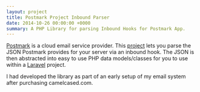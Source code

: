 ```yaml
---
layout: project
title: Postmark Project Inbound Parser
date: 2014-10-26 00:00:00 +0000
summary: A PHP Library for parsing Inbound Hooks for Postmark App.
---
```

[Postmark](https://postmarkapp.com) is a cloud email service provider. This [project](https://github.com/camelCaseD/postmark-inbound-laravel) lets you parse the JSON Postmark provides for your server via an inbound hook. The JSON is then abstracted into easy to use PHP data models/classes for you to use within a [Laravel](http://laravel.com) project.

I had developed the library as part of an early setup of my email system after purchasing camelcased.com.
